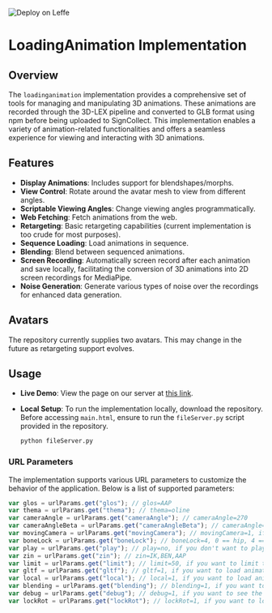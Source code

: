 ![Deploy on Leffe](https://github.com/J-Andersen-UvA/BabylonSignLab/actions/workflows/main.yml/badge.svg)

# LoadingAnimation Implementation

## Overview
The `loadinganimation` implementation provides a comprehensive set of tools for managing and manipulating 3D animations. These animations are recorded through the 3D-LEX pipeline and converted to GLB format using npm before being uploaded to SignCollect. This implementation enables a variety of animation-related functionalities and offers a seamless experience for viewing and interacting with 3D animations.

## Features
- **Display Animations**: Includes support for blendshapes/morphs.
- **View Control**: Rotate around the avatar mesh to view from different angles.
- **Scriptable Viewing Angles**: Change viewing angles programmatically.
- **Web Fetching**: Fetch animations from the web.
- **Retargeting**: Basic retargeting capabilities (current implementation is too crude for most purposes).
- **Sequence Loading**: Load animations in sequence.
- **Blending**: Blend between sequenced animations.
- **Screen Recording**: Automatically screen record after each animation and save locally, facilitating the conversion of 3D animations into 2D screen recordings for MediaPipe.
- **Noise Generation**: Generate various types of noise over the recordings for enhanced data generation.

## Avatars
The repository currently supplies two avatars. This may change in the future as retargeting support evolves.

## Usage
- **Live Demo**: View the page on our server at [this link](https://leffe.science.uva.nl:8043/jari/BabylonSignLab/LoadingAnimation/main.html).
- **Local Setup**: To run the implementation locally, download the repository. Before accessing `main.html`, ensure to run the `fileServer.py` script provided in the repository.

  ```sh
  python fileServer.py
  ```
### URL Parameters
The implementation supports various URL parameters to customize the behavior of the application. Below is a list of supported parameters:

```javascript
var glos = urlParams.get("glos"); // glos=AAP
var thema = urlParams.get("thema"); // thema=oline
var cameraAngle = urlParams.get("cameraAngle"); // cameraAngle=270
var cameraAngleBeta = urlParams.get("cameraAngleBeta"); // cameraAngle=270
var movingCamera = urlParams.get("movingCamera"); // movingCamera=1, if you want the camera to keep moving
var boneLock = urlParams.get("boneLock"); // boneLock=4, 0 == hip, 4 == neck, etc.
var play = urlParams.get("play"); // play=no, if you don't want to play the animation
var zin = urlParams.get("zin"); // zin=IK,BEN,AAP
var limit = urlParams.get("limit"); // limit=50, if you want to limit the number of animations
var gltf = urlParams.get("gltf"); // gltf=1, if you want to load animations with gltf extension
var local = urlParams.get("local"); // local=1, if you want to load animations from a local folder
var blending = urlParams.get("blending"); // blending=1, if you want to blend animations
var debug = urlParams.get("debug"); // debug=1, if you want to see the debug terminal
var lockRot = urlParams.get("lockRot"); // lockRot=1, if you want to lock the animation hips to not rotate (useful when you want the animation to always be centered)
```
